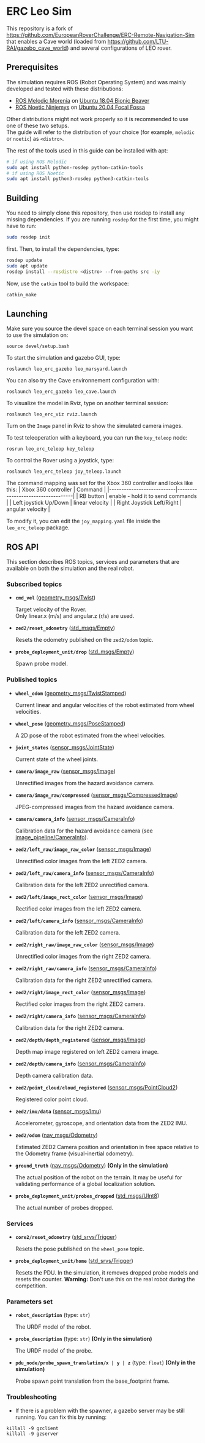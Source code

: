 # ERC Leo Sim

This repository is a fork of https://github.com/EuropeanRoverChallenge/ERC-Remote-Navigation-Sim that enables a Cave world (loaded from https://github.com/LTU-RAI/gazebo_cave_world) and several configurations of LEO rover.

## Prerequisites

The simulation requires ROS (Robot Operating System) and was mainly developed and tested with these distributions:
 - [ROS Melodic Morenia](http://wiki.ros.org/melodic/Installation/) on [Ubuntu 18.04 Bionic Beaver](https://releases.ubuntu.com/18.04/)
 - [ROS Noetic Ninjemys](http://wiki.ros.org/noetic/Installation/) on [Ubuntu 20.04 Focal Fossa](https://releases.ubuntu.com/20.04/)

Other distributions might not work properly so it is recommended to use one of these two setups. \
The guide will refer to the distribution of your choice (for example, `melodic` or `noetic`) as `<distro>`.

The rest of the tools used in this guide can be installed with apt:
```sh
# if using ROS Melodic
sudo apt install python-rosdep python-catkin-tools
# if using ROS Noetic
sudo apt install python3-rosdep python3-catkin-tools
```

## Building
You need to simply clone this repository, then use rosdep to install any missing dependencies. If you are running `rosdep` for the first time, you might have to run:
```sh
sudo rosdep init
```
first. Then, to install the dependencies, type:
```sh
rosdep update
sudo apt update
rosdep install --rosdistro <distro> --from-paths src -iy
```
Now, use the `catkin` tool to build the workspace:
```sh
catkin_make
```

## Launching

Make sure you source the devel space on each terminal session you want to use the simulation on:
```
source devel/setup.bash
```

To start the simulation and gazebo GUI, type:
```
roslaunch leo_erc_gazebo leo_marsyard.launch
```

You can also try the Cave environnement configuration with:
```
roslaunch leo_erc_gazebo leo_cave.launch
```

To visualize the model in Rviz, type on another terminal session:
```
roslaunch leo_erc_viz rviz.launch
```

Turn on the `Image` panel in Rviz to show the simulated camera images.

To test teleoperation with a keyboard, you can run the `key_teleop` node:
```
rosrun leo_erc_teleop key_teleop
```

To control the Rover using a joystick, type:
```
roslaunch leo_erc_teleop joy_teleop.launch
```

The command mapping was set for the Xbox 360 controller and looks like this:
| Xbox 360 controller       | Command                           |
|---------------------------|-----------------------------------|
| RB button                 | enable - hold it to send commands |
| Left joystick Up/Down     | linear velocity                   |
| Right Joystick Left/Right | angular velocity                  |

To modify it, you can edit the `joy_mapping.yaml` file inside the `leo_erc_teleop` package.

## ROS API

This section describes ROS topics, services and parameters that are available on both the simulation and the real robot.

### Subscribed topics

* **`cmd_vel`** ([geometry_msgs/Twist])

    Target velocity of the Rover.  
    Only linear.x (m/s) and angular.z (r/s) are used.

* **`zed2/reset_odometry`** ([std_msgs/Empty])

    Resets the odometry published on the `zed2/odom` topic.

* **`probe_deployment_unit/drop`** ([std_msgs/Empty])

    Spawn probe model.

### Published topics

* **`wheel_odom`** ([geometry_msgs/TwistStamped])

    Current linear and angular velocities of the robot estimated from wheel velocities.

* **`wheel_pose`** ([geometry_msgs/PoseStamped])

    A 2D pose of the robot estimated from the wheel velocities.

* **`joint_states`** ([sensor_msgs/JointState])

    Current state of the wheel joints.

* **`camera/image_raw`** ([sensor_msgs/Image])

    Unrectified images from the hazard avoidance camera.

* **`camera/image_raw/compressed`** ([sensor_msgs/CompressedImage])

    JPEG-compressed images from the hazard avoidance camera.

* **`camera/camera_info`** ([sensor_msgs/CameraInfo])

    Calibration data for the hazard avoidance camera (see [image_pipeline/CameraInfo]).

* **`zed2/left_raw/image_raw_color`** ([sensor_msgs/Image])

    Unrectified color images from the left ZED2 camera.

* **`zed2/left_raw/camera_info`** ([sensor_msgs/CameraInfo])

    Calibration data for the left ZED2 unrectified camera.

* **`zed2/left/image_rect_color`** ([sensor_msgs/Image])

    Rectified color images from the left ZED2 camera.

* **`zed2/left/camera_info`** ([sensor_msgs/CameraInfo])

    Calibration data for the left ZED2 camera.

* **`zed2/right_raw/image_raw_color`** ([sensor_msgs/Image])

    Unrectified color images from the right ZED2 camera.

* **`zed2/right_raw/camera_info`** ([sensor_msgs/CameraInfo])

    Calibration data for the right ZED2 unrectified camera.

* **`zed2/right/image_rect_color`** ([sensor_msgs/Image])

    Rectified color images from the right ZED2 camera.

* **`zed2/right/camera_info`** ([sensor_msgs/CameraInfo])

    Calibration data for the right ZED2 camera.

* **`zed2/depth/depth_registered`** ([sensor_msgs/Image])

    Depth map image registered on left ZED2 camera image.

* **`zed2/depth/camera_info`** ([sensor_msgs/CameraInfo])

    Depth camera calibration data.

* **`zed2/point_cloud/cloud_registered`** ([sensor_msgs/PointCloud2])

    Registered color point cloud.

* **`zed2/imu/data`** ([sensor_msgs/Imu])

    Accelerometer, gyroscope, and orientation data from the ZED2 IMU.

* **`zed2/odom`** ([nav_msgs/Odometry])

    Estimated ZED2 Camera position and orientation in free space relative to the Odometry frame (visual-inertial odometry).

* **`ground_truth`** ([nav_msgs/Odometry]) **(Only in the simulation)**

    The actual position of the robot on the terrain. It may be useful for validating performance of a global localization solution.

* **`probe_deployment_unit/probes_dropped`** ([std_msgs/UInt8])

    The actual number of probes dropped. 

### Services

* **`core2/reset_odometry`** ([std_srvs/Trigger])

    Resets the pose published on the `wheel_pose` topic.

* **`probe_deployment_unit/home`** ([std_srvs/Trigger])

    Resets the PDU. In the simulation, it removes dropped probe models and resets the counter.
    **Warning:** Don't use this on the real robot during the competition.

### Parameters set

* **`robot_description`** (type: `str`)

    The URDF model of the robot.

* **`probe_description`** (type: `str`) **(Only in the simulation)**

    The URDF model of the probe.

* **`pdu_node/probe_spawn_translation/x | y | z`** (type: `float`) **(Only in the simulation)**

    Probe spawn point translation from the base_footprint frame.

[geometry_msgs/Twist]: http://docs.ros.org/api/geometry_msgs/html/msg/Twist.html
[geometry_msgs/TwistStamped]: http://docs.ros.org/api/geometry_msgs/html/msg/TwistStamped.html
[geometry_msgs/PoseStamped]: http://docs.ros.org/en/api/geometry_msgs/html/msg/PoseStamped.html
[sensor_msgs/JointState]: http://docs.ros.org/api/sensor_msgs/html/msg/JointState.html
[sensor_msgs/Image]: http://docs.ros.org/api/sensor_msgs/html/msg/Image.html
[sensor_msgs/CompressedImage]: http://docs.ros.org/api/sensor_msgs/html/msg/CompressedImage.html
[sensor_msgs/CameraInfo]: http://docs.ros.org/api/sensor_msgs/html/msg/CameraInfo.html
[image_pipeline/CameraInfo]: http://wiki.ros.org/image_pipeline/CameraInfo
[sensor_msgs/PointCloud2]: http://docs.ros.org/api/sensor_msgs/html/msg/PointCloud2.html
[sensor_msgs/Imu]: http://docs.ros.org/api/sensor_msgs/html/msg/Imu.html
[nav_msgs/Odometry]: http://docs.ros.org/en/api/nav_msgs/html/msg/Odometry.html
[std_msgs/Empty]: http://docs.ros.org/en/melodic/api/std_msgs/html/msg/Empty.html
[std_msgs/UInt8]: http://docs.ros.org/en/melodic/api/std_msgs/html/msg/UInt8.html
[std_srvs/Trigger]: http://docs.ros.org/en/api/std_srvs/html/srv/Trigger.html

### Troubleshooting

* If there is a problem with the spawner, a gazebo server may be still running. You can fix this by running:
```
killall -9 gzclient
killall -9 gzserver
```

